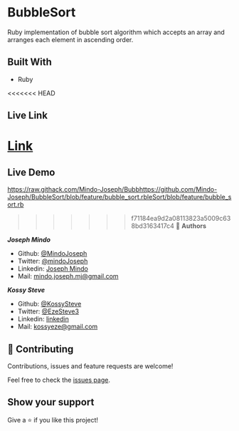 # BubbleSort
Ruby implementation of bubble sort algorithm which accepts an array and arranges each element in ascending order.

## Built With
- Ruby

<<<<<<< HEAD
## Live Link
[Link](https://github.com/Mindo-Joseph/BubbleSort)
=======
## Live Demo

https://raw.githack.com/Mindo-Joseph/Bubbhttps://github.com/Mindo-Joseph/BubbleSort/blob/feature/bubble_sort.rbleSort/blob/feature/bubble_sort.rb


>>>>>>> f71184ea9d2a08113823a5009c638bd3163417c4
👤 **Authors**

***Joseph Mindo***
- Github: [@MindoJoseph](https://github.com/Mindo-Joseph)
- Twitter: [@mindoJoseph](https://twitter.com/mindoJoseph)
- Linkedin: [Joseph Mindo](https://www.linkedin.com/in/joseph-mindo-367284132/)
- Mail: mindo.joseph.mj@gmail.com

***Kossy Steve***
- Github: [@KossySteve](https://github.com/KossySteve)
- Twitter: [@EzeSteve3](https://twitter.com/EzeSteve3/)
- Linkedin: [linkedin](https://www.linkedin.com/in/steve-ez-b090ba198/) 
- Mail: kossyeze@gmail.com
## 🤝 Contributing

Contributions, issues and feature requests are welcome!

Feel free to check the [issues page](https://github.com/Mindo-Joseph/BubbleSort/issues).

## Show your support

Give a ⭐️ if you like this project!

